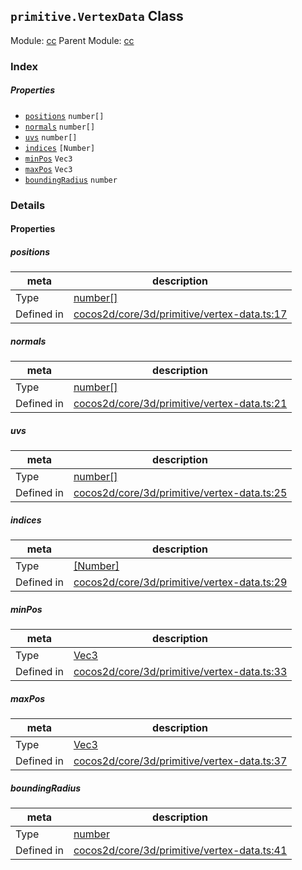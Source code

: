 ## `primitive.VertexData` Class



Module: [cc](../modules/cc.md)
Parent Module: [cc](../modules/cc.md)






### Index

##### Properties

  - [`positions`](#positions) `number[]` 
  - [`normals`](#normals) `number[]` 
  - [`uvs`](#uvs) `number[]` 
  - [`indices`](#indices) `[Number]` 
  - [`minPos`](#minpos) `Vec3` 
  - [`maxPos`](#maxpos) `Vec3` 
  - [`boundingRadius`](#boundingradius) `number` 





### Details


#### Properties


##### positions

> 

| meta | description |
|------|-------------|
| Type | <a href="https://developer.mozilla.org/en/JavaScript/Reference/Global_Objects/Number" class="crosslink external" target="_blank">number[]</a> |
| Defined in | [cocos2d/core/3d/primitive/vertex-data.ts:17](https://github.com/cocos-creator/engine/blob/ed2b039b9aa8396d7da1c8c1149f41269733e8fd/cocos2d/core/3d/primitive/vertex-data.ts#L17) |



##### normals

> 

| meta | description |
|------|-------------|
| Type | <a href="https://developer.mozilla.org/en/JavaScript/Reference/Global_Objects/Number" class="crosslink external" target="_blank">number[]</a> |
| Defined in | [cocos2d/core/3d/primitive/vertex-data.ts:21](https://github.com/cocos-creator/engine/blob/ed2b039b9aa8396d7da1c8c1149f41269733e8fd/cocos2d/core/3d/primitive/vertex-data.ts#L21) |



##### uvs

> 

| meta | description |
|------|-------------|
| Type | <a href="https://developer.mozilla.org/en/JavaScript/Reference/Global_Objects/Number" class="crosslink external" target="_blank">number[]</a> |
| Defined in | [cocos2d/core/3d/primitive/vertex-data.ts:25](https://github.com/cocos-creator/engine/blob/ed2b039b9aa8396d7da1c8c1149f41269733e8fd/cocos2d/core/3d/primitive/vertex-data.ts#L25) |



##### indices

> 

| meta | description |
|------|-------------|
| Type | <a href="https://developer.mozilla.org/en/JavaScript/Reference/Global_Objects/Number" class="crosslink external" target="_blank">[Number]</a> |
| Defined in | [cocos2d/core/3d/primitive/vertex-data.ts:29](https://github.com/cocos-creator/engine/blob/ed2b039b9aa8396d7da1c8c1149f41269733e8fd/cocos2d/core/3d/primitive/vertex-data.ts#L29) |



##### minPos

> 

| meta | description |
|------|-------------|
| Type | <a href="../classes/Vec3.html" class="crosslink">Vec3</a> |
| Defined in | [cocos2d/core/3d/primitive/vertex-data.ts:33](https://github.com/cocos-creator/engine/blob/ed2b039b9aa8396d7da1c8c1149f41269733e8fd/cocos2d/core/3d/primitive/vertex-data.ts#L33) |



##### maxPos

> 

| meta | description |
|------|-------------|
| Type | <a href="../classes/Vec3.html" class="crosslink">Vec3</a> |
| Defined in | [cocos2d/core/3d/primitive/vertex-data.ts:37](https://github.com/cocos-creator/engine/blob/ed2b039b9aa8396d7da1c8c1149f41269733e8fd/cocos2d/core/3d/primitive/vertex-data.ts#L37) |



##### boundingRadius

> 

| meta | description |
|------|-------------|
| Type | <a href="https://developer.mozilla.org/en/JavaScript/Reference/Global_Objects/Number" class="crosslink external" target="_blank">number</a> |
| Defined in | [cocos2d/core/3d/primitive/vertex-data.ts:41](https://github.com/cocos-creator/engine/blob/ed2b039b9aa8396d7da1c8c1149f41269733e8fd/cocos2d/core/3d/primitive/vertex-data.ts#L41) |






